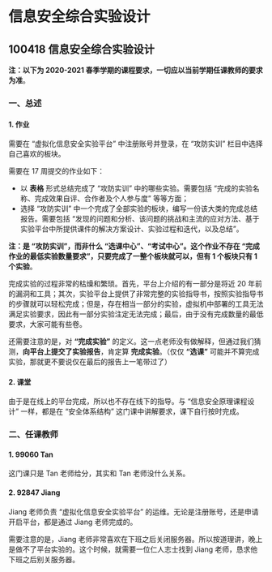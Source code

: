 # 信息安全综合实验设计

## 100418 信息安全综合实验设计

**注：以下为 2020-2021 春季学期的课程要求，一切应以当前学期任课教师的要求为准**。

### 一、总述

#### 1. 作业

需要在 “虚拟化信息安全实验平台” 中注册账号并登录，在 “攻防实训” 栏目中选择自己喜欢的板块。

需要在 17 周提交的作业如下：

* 以 **表格** 形式总结完成了 “攻防实训” 中的哪些实验。需要包括 “完成的实验名称、完成效果自评、合作者及个人参与度” 等等方面；
* 选择 “攻防实训” 中一个完成了全部实验的板块，编写一份该大类的完成总结报告。需要包括 “发现的问题和分析、该问题的挑战和主流的应对方法、基于实验平台中所提供课件的解决方案设计、实验过程和迭代，以及总结”。

**注：是 “攻防实训”，而非什么 “选课中心”、“考试中心”。这个作业不存在 “完成作业的最低实验数量要求”，只要完成了一整个板块就可以，但有 1 个板块只有 1 个实验**。

完成实验的过程非常的枯燥和繁琐。首先，平台上介绍的有一部分是将近 20 年前的漏洞和工具；其次，实验平台上提供了非常完整的实验指导书，按照实验指导书的步骤就可以轻松完成；但是，存在相当一部分的实验，虚拟机中部署的工具无法满足实验要求，因此有一部分实验注定无法完成；最后，由于没有完成数量的最低要求，大家可能有些卷。

还需要注意的是，对 **“完成实验”** 的定义。这一点老师没有做解释，但通过我们猜测，**向平台上提交了实验报告**，肯定算 **完成实验**。（仅仅 **“选课”** 可能并不算完成实验，那就更不要说仅在最后的报告上一笔带过了）

#### 2. 课堂

由于是在线上的平台完成，所以也不存在线下的指导。与 “信息安全原理课程设计” 一样，都是在 “安全体系结构” 这门课中讲解要求，课下自行按时完成。

### 二、任课教师

#### 1. 99060 Tan

这门课只是 Tan 老师给分，其实和 Tan 老师没什么关系。

#### 2. 92847 Jiang

Jiang 老师负责 “虚拟化信息安全实验平台” 的运维。无论是注册账号，还是申请开启平台，都是通过 Jiang 老师完成的。

需要注意的是，Jiang 老师非常喜欢在下班之后关闭服务器。所以按道理讲，晚上是做不了平台实验的。这个时候，就需要一位仁人志士找到 Jiang 老师，恳求他下班之后别关服务器。
